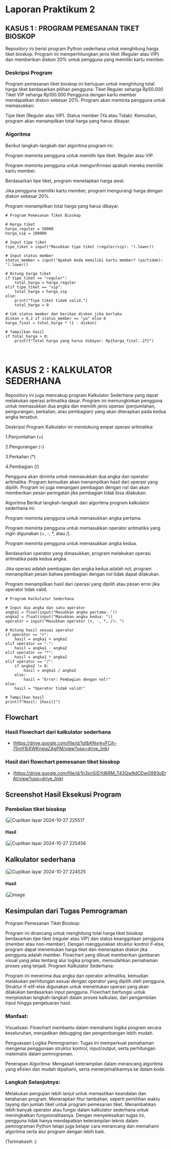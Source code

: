 # Laporan Praktikum 2

## KASUS 1 : PROGRAM PEMESANAN TIKET BIOSKOP
Repository ini berisi program Python sederhana untuk menghitung harga tiket bioskop. Program ini memperhitungkan jenis tiket (Reguler atau VIP) dan memberikan diskon 20% untuk pengguna yang memiliki kartu member.

### Deskripsi Program
Program pemesanan tiket bioskop ini bertujuan untuk menghitung total harga tiket berdasarkan pilihan pengguna:
Tiket Reguler seharga Rp50.000
Tiket VIP seharga Rp100.000
Pengguna dengan kartu member mendapatkan diskon sebesar 20%.
Program akan meminta pengguna untuk memasukkan:

Tipe tiket (Reguler atau VIP).
Status member (Ya atau Tidak).
Kemudian, program akan menampilkan total harga yang harus dibayar.

### Algoritma
Berikut langkah-langkah dari algoritma program ini:

Program meminta pengguna untuk memilih tipe tiket: Reguler atau VIP.

Program meminta pengguna untuk mengonfirmasi apakah mereka memiliki kartu member.

Berdasarkan tipe tiket, program menetapkan harga awal.

Jika pengguna memiliki kartu member, program mengurangi harga dengan diskon sebesar 20%.

Program menampilkan total harga yang harus dibayar.
```phython
# Program Pemesanan Tiket Bioskop

# Harga tiket
harga_reguler = 50000
harga_vip = 100000

# Input tipe tiket
tipe_tiket = input("Masukkan tipe tiket (reguler/vip): ").lower()

# Input status member
status_member = input("Apakah Anda memiliki kartu member? (ya/tidak): ").lower()

# Hitung harga tiket
if tipe_tiket == "reguler":
    total_harga = harga_reguler
elif tipe_tiket == "vip":
    total_harga = harga_vip
else:
    print("Tipe tiket tidak valid.")
    total_harga = 0

# Cek status member dan berikan diskon jika berlaku
diskon = 0.2 if status_member == "ya" else 0
harga_final = total_harga * (1 - diskon)

# Tampilkan hasil
if total_harga > 0:
    print(f"Total harga yang harus dibayar: Rp{harga_final:.2f}")

 
```
# KASUS 2 : KALKULATOR SEDERHANA
Repository ini juga mencakup program Kalkulator Sederhana yang dapat melakukan operasi aritmatika dasar. Program ini memungkinkan pengguna untuk memasukkan dua angka dan memilih jenis operasi (penjumlahan, pengurangan, perkalian, atau pembagian) yang akan diterapkan pada kedua angka tersebut.

Deskripsi Program
Kalkulator ini mendukung empat operasi aritmatika:

1.Penjumlahan (+)

2.Pengurangan (-)

3.Perkalian (*)

4.Pembagian (/)

Pengguna akan diminta untuk memasukkan dua angka dan operator aritmatika. Program kemudian akan menampilkan hasil dari operasi yang dipilih. Program ini juga menangani pembagian dengan nol dan akan memberikan pesan peringatan jika pembagian tidak bisa dilakukan.

Algoritma
Berikut langkah-langkah dari algoritma program kalkulator sederhana ini:

Program meminta pengguna untuk memasukkan angka pertama.

Program meminta pengguna untuk memasukkan operator aritmatika yang ingin digunakan (+, -, *, atau /).

Program meminta pengguna untuk memasukkan angka kedua.

Berdasarkan operator yang dimasukkan, program melakukan operasi aritmatika pada kedua angka.

Jika operasi adalah pembagian dan angka kedua adalah nol, program menampilkan pesan bahwa pembagian dengan nol tidak dapat dilakukan.

Program menampilkan hasil dari operasi yang dipilih atau pesan error jika operator tidak valid.

```phython
# Program Kalkulator Sederhana

# Input dua angka dan satu operator
angka1 = float(input("Masukkan angka pertama: "))
angka2 = float(input("Masukkan angka kedua: "))
operator = input("Masukkan operator (+, -, *, /): ")

# Hitung hasil sesuai operator
if operator == "+":
    hasil = angka1 + angka2
elif operator == "-":
    hasil = angka1 - angka2
elif operator == "*":
    hasil = angka1 * angka2
elif operator == "/":
    if angka2 != 0:
        hasil = angka1 / angka2
    else:
        hasil = "Error: Pembagian dengan nol!"
else:
    hasil = "Operator tidak valid!"

# Tampilkan hasil
print(f"Hasil: {hasil}")
```
## Flowchart
### Hasil Flowchart dari kalkulator sederhana
* (https://drive.google.com/file/d/1gfbKNvrkyFCih-75mY8iXWKneiaZAgPM/view?usp=drive_link)
### Hasil dari flowchart pemesanan tiket bioskop
* (https://drive.google.com/file/d/1n3snSiSYd6RM_T43Qw9dCDwG993oEtAt/view?usp=drive_link)

## Screenshot Hasil Eksekusi Program
### Pembelian tiket bioskop
(![Cuplikan layar 2024-10-27 225517](https://github.com/user-attachments/assets/210cd88d-71e5-4d10-a64d-fee39afbe456)
#### Hasil
(![Cuplikan layar 2024-10-27 225456](https://github.com/user-attachments/assets/05432099-8f5f-4ee5-b856-740eec60199a)
## Kalkulator sederhana
(![Cuplikan layar 2024-10-27 224525](https://github.com/user-attachments/assets/e05f2de7-8f17-4665-85f7-f6b67b7548e9)
#### Hasil
(![image](https://github.com/user-attachments/assets/88f30ee6-7e3f-4e70-a3f7-b575c81e605b)
## Kesimpulan dari Tugas Pemrograman
Program Pemesanan Tiket Bioskop:

Program ini dirancang untuk menghitung total harga tiket bioskop berdasarkan tipe tiket (reguler atau VIP) dan status keanggotaan pengguna (member atau non-member).
Dengan menggunakan struktur kontrol if-else, program dapat menentukan harga tiket dan menerapkan diskon jika pengguna adalah member.
Flowchart yang dibuat memberikan gambaran visual yang jelas tentang alur logika program, memudahkan pemahaman proses yang terjadi.
Program Kalkulator Sederhana:

Program ini menerima dua angka dan operator aritmatika, kemudian melakukan perhitungan sesuai dengan operator yang dipilih oleh pengguna.
Struktur if-elif-else digunakan untuk menentukan operasi yang akan dilakukan berdasarkan input pengguna.
Flowchart berfungsi untuk menjelaskan langkah-langkah dalam proses kalkulasi, dari pengambilan input hingga pengeluaran hasil.
### Manfaat:
Visualisasi: Flowchart membantu dalam memahami logika program secara keseluruhan, menjadikan debugging dan pengembangan lebih mudah.

Penguasaan Logika Pemrograman: Tugas ini memperkuat pemahaman mengenai penggunaan struktur kontrol, input/output, serta perhitungan matematis dalam pemrograman.

Penerapan Algoritma: Mengasah keterampilan dalam merancang algoritma yang efisien dan mudah dipahami, serta menerjemahkannya ke dalam kode.
### Langkah Selanjutnya:
Melakukan pengujian lebih lanjut untuk memastikan keandalan dan ketahanan program.
Menerapkan fitur tambahan, seperti pemilihan waktu tayang dan jumlah tiket untuk program pemesanan tiket.
Menambahkan lebih banyak operator atau fungsi dalam kalkulator sederhana untuk meningkatkan fungsionalitasnya.
Dengan menyelesaikan tugas ini, pengguna tidak hanya mendapatkan keterampilan teknis dalam pemrograman Python tetapi juga belajar cara merancang dan memahami algoritma serta alur program dengan lebih baik.

(Terimakasih :)
